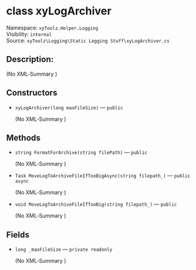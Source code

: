 # class xyLogArchiver

Namespace: `xyToolz.Helper.Logging`  
Visibility: `internal`  
Source: `xyToolz\Logging\Static Logging Stuff\xyLogArchiver.cs`

## Description:

(No XML‑Summary )

## Constructors

- `xyLogArchiver(long maxFileSize)` — `public`
  
  (No XML‑Summary )

## Methods

- `string FormatForArchive(string filePath)` — `public`
  
  (No XML‑Summary )
- `Task MoveLogToArchiveFileIfTooBigAsync(string filepath_)` — `public async`
  
  (No XML‑Summary )
- `void MoveLogToArchiveFileIfTooBig(string filepath_)` — `public`
  
  (No XML‑Summary )

## Fields

- `long _maxFileSize` — `private readonly`
  
  (No XML‑Summary )

